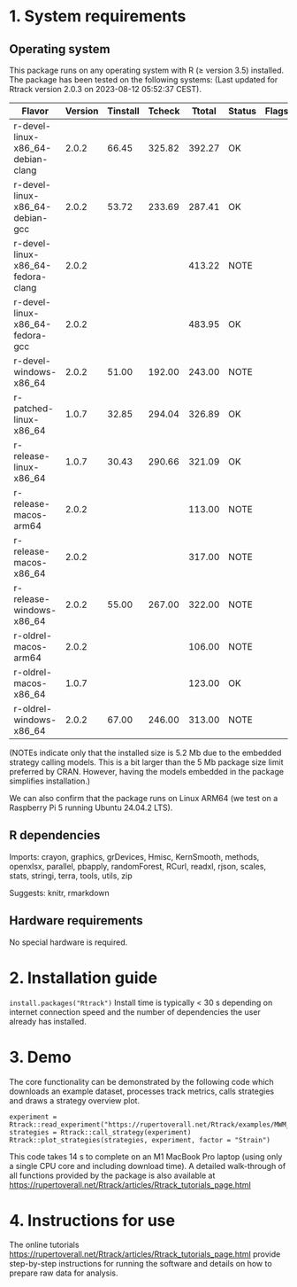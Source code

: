 # 1. System requirements
## Operating system
This package runs on any operating system with R (≥ version 3.5) installed. The package has been tested on the following systems:
(Last updated for Rtrack version 2.0.3 on 2023-08-12 05:52:37 CEST).

|Flavor|Version|Tinstall|Tcheck|Ttotal|Status|Flags|
| ------------- | ------------- | ------------- | ------------- | ------------- | ------------- | ------------- |
|r-devel-linux-x86_64-debian-clang | 2.0.2 | 66.45 | 325.82 | 392.27 | OK | 
|r-devel-linux-x86_64-debian-gcc | 2.0.2 | 53.72 | 233.69 | 287.41 | OK | 
|r-devel-linux-x86_64-fedora-clang | 2.0.2 | | | 413.22 | NOTE | 
|r-devel-linux-x86_64-fedora-gcc | 2.0.2 | | | 483.95 | OK | 
|r-devel-windows-x86_64 | 2.0.2 | 51.00 | 192.00 | 243.00 | NOTE | 
|r-patched-linux-x86_64 | 1.0.7 | 32.85 | 294.04 | 326.89 | OK | 
|r-release-linux-x86_64 | 1.0.7 | 30.43 | 290.66 | 321.09 | OK | 
|r-release-macos-arm64 | 2.0.2 | | | 113.00 | NOTE | 
|r-release-macos-x86_64 | 2.0.2 | | | 317.00 | NOTE | 
|r-release-windows-x86_64 | 2.0.2 | 55.00 | 267.00 | 322.00 | NOTE | 
|r-oldrel-macos-arm64 | 2.0.2 | | | 106.00 | NOTE | 
|r-oldrel-macos-x86_64 | 1.0.7 | | | 123.00 | OK | 
|r-oldrel-windows-x86_64 | 2.0.2 | 67.00 | 246.00 | 313.00 | NOTE | 

(NOTEs indicate only that the installed size is 5.2 Mb due to the embedded strategy calling models. This is a bit larger than the 5 Mb package size limit preferred by CRAN. However, having the models embedded in the package simplifies installation.)

We can also confirm that the package runs on Linux ARM64 (we test on a Raspberry Pi 5 running Ubuntu 24.04.2 LTS).
 
## R dependencies
Imports: 	crayon, graphics, grDevices, Hmisc, KernSmooth, methods, openxlsx, parallel, pbapply, randomForest, RCurl, readxl, rjson, scales, stats, stringi, terra, tools, utils, zip

Suggests: 	knitr, rmarkdown

## Hardware requirements
No special hardware is required.

# 2. Installation guide
`install.packages("Rtrack")`
Install time is typically < 30 s depending on internet connection speed and the number of dependencies the user already has installed.

# 3. Demo
The core functionality can be demonstrated by the following code which downloads an example dataset, processes track metrics, calls strategies and draws a strategy overview plot.
```
experiment = Rtrack::read_experiment("https://rupertoverall.net/Rtrack/examples/MWM_example.trackxf")
strategies = Rtrack::call_strategy(experiment)
Rtrack::plot_strategies(strategies, experiment, factor = "Strain")
```
This code takes 14 s to complete on an M1 MacBook Pro laptop (using only a single CPU core and including download time).
A detailed walk-through of all functions provided by the package is also available at https://rupertoverall.net/Rtrack/articles/Rtrack_tutorials_page.html

# 4. Instructions for use
The online tutorials https://rupertoverall.net/Rtrack/articles/Rtrack_tutorials_page.html provide step-by-step instructions for running the software and details on how to prepare raw data for analysis.
